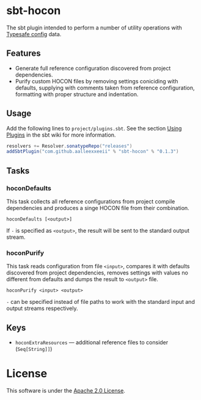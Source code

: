 # sbt-hocon
The sbt plugin intended to perform a number of utility operations with [Typesafe config](https://github.com/typesafehub/config) data.

## Features
 * Generate full reference configuration discovered from project dependencies.
 * Purify custom HOCON files by removing settings coniciding with defaults, 
   supplying with comments taken from reference configuration, 
   formatting with proper structure and indentation. 

## Usage
Add the following lines to `project/plugins.sbt`. See the section [Using Plugins](http://www.scala-sbt.org/release/tutorial/Using-Plugins.html) in the sbt wiki for more information.
```scala
resolvers += Resolver.sonatypeRepo("releases")
addSbtPlugin("com.github.aalleexxeeii" % "sbt-hocon" % "0.1.3")
```
## Tasks
### hoconDefaults
This task collects all reference configurations from project compile dependencies and produces a singe HOCON file from their combination.
    
    hoconDefaults [<output>]
If `-` is specified as `<output>`, the result will be sent to the standard output stream.

### hoconPurify
This task reads configuration from file `<input>`, compares it with defaults discovered from project dependencies,
removes settings with values no different from defaults and dumps the result to `<output>` file.

    hoconPurify <input> <output>
`-` can be specified instead of file paths to work with the standard input and output streams respectively.

## Keys
 * `hoconExtraResources` — additional reference files to consider (`Seq[String]]`)

# License
This software is under the [Apache 2.0 License](http://www.apache.org/licenses/LICENSE-2.0.html).
